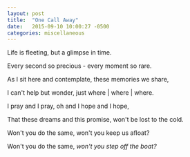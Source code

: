```yaml
---
layout: post
title:  "One Call Away"
date:   2015-09-10 10:00:27 -0500
categories: miscellaneous
---
```


<p>Life is fleeting, but a glimpse in time.</p>

<p>Every second so precious - every moment so rare.</p>

<p>As I sit here and contemplate, these memories we share,</p>

<p>I can't help but wonder, just where | where | where.</p>

<p>I pray and I pray, oh and I hope and I hope,</p>

<p>That these dreams and this promise, won't be lost to the cold.</p>

<p>Won't you do the same, won't you keep us afloat?</p>

<p>Won't you do the same, <em>won't you step off the boat?</em></p>
